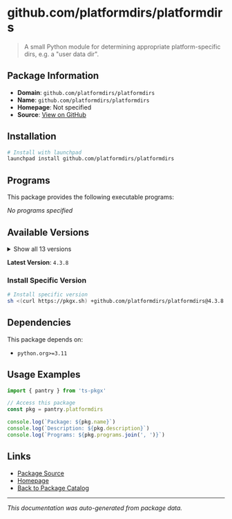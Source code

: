 # github.com/platformdirs/platformdirs

> A small Python module for determining appropriate platform-specific dirs, e.g. a "user data dir".

## Package Information

- **Domain**: `github.com/platformdirs/platformdirs`
- **Name**: `github.com/platformdirs/platformdirs`
- **Homepage**: Not specified
- **Source**: [View on GitHub](https://github.com/pkgxdev/pantry/tree/main/projects/github.com/platformdirs/platformdirs/package.yml)

## Installation

```bash
# Install with launchpad
launchpad install github.com/platformdirs/platformdirs
```

## Programs

This package provides the following executable programs:

*No programs specified*

## Available Versions

<details>
<summary>Show all 13 versions</summary>

- `4.3.8`, `4.3.7`, `4.3.6`, `4.3.5`, `4.3.4`
- `4.3.3`, `4.3.2`, `4.3.1`, `4.3.0`, `4.2.2`
- `4.2.1`, `4.2.0`, `4.1.0`

</details>

**Latest Version**: `4.3.8`

### Install Specific Version

```bash
# Install specific version
sh <(curl https://pkgx.sh) +github.com/platformdirs/platformdirs@4.3.8 -- $SHELL -i
```

## Dependencies

This package depends on:

- `python.org>=3.11`

## Usage Examples

```typescript
import { pantry } from 'ts-pkgx'

// Access this package
const pkg = pantry.platformdirs

console.log(`Package: ${pkg.name}`)
console.log(`Description: ${pkg.description}`)
console.log(`Programs: ${pkg.programs.join(', ')}`)
```

## Links

- [Package Source](https://github.com/pkgxdev/pantry/tree/main/projects/github.com/platformdirs/platformdirs/package.yml)
- [Homepage](#)
- [Back to Package Catalog](../../../package-catalog.md)

---

*This documentation was auto-generated from package data.*
